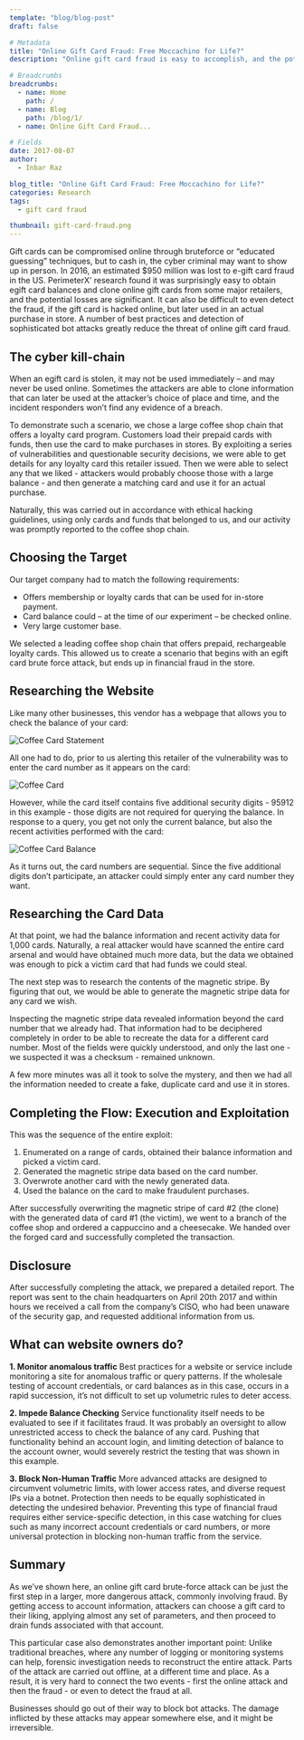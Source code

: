 ```yaml
---
template: "blog/blog-post"
draft: false

# Metadata
title: "Online Gift Card Fraud: Free Moccachino for Life?"
description: "Online gift card fraud is easy to accomplish, and the potential losses to retailers are significant. Learn best practices to prevent this on your site."

# Breadcrumbs
breadcrumbs:
  - name: Home
    path: /
  - name: Blog
    path: /blog/1/
  - name: Online Gift Card Fraud...

# Fields
date: 2017-08-07
author:
  - Inbar Raz

blog_title: "Online Gift Card Fraud: Free Moccachino for Life?"
categories: Research
tags:
  - gift card fraud

thumbnail: gift-card-fraud.png
---
```


Gift cards can be compromised online through bruteforce or “educated guessing” techniques, but to cash in, the cyber criminal may want to show up in person. In 2016, an estimated \$950 million was lost to e-gift card fraud in the US. PerimeterX’ research found it was surprisingly easy to obtain egift card balances and clone online gift cards from some major retailers, and the potential losses are significant. It can also be difficult to even detect the fraud, if the gift card is hacked online, but later used in an actual purchase in store. A number of best practices and detection of sophisticated bot attacks greatly reduce the threat of online gift card fraud.

## The cyber kill-chain

When an egift card is stolen, it may not be used immediately – and may never be used online. Sometimes the attackers are able to clone information that can later be used at the attacker’s choice of place and time, and the incident responders won’t find any evidence of a breach.

To demonstrate such a scenario, we chose a large coffee shop chain that offers a loyalty card program. Customers load their prepaid cards with funds, then use the card to make purchases in stores. By exploiting a series of vulnerabilities and questionable security decisions, we were able to get details for any loyalty card this retailer issued. Then we were able to select any that we liked - attackers would probably choose those with a large balance - and then generate a matching card and use it for an actual purchase.

Naturally, this was carried out in accordance with ethical hacking guidelines, using only cards and funds that belonged to us, and our activity was promptly reported to the coffee shop chain.

## Choosing the Target

Our target company had to match the following requirements:

- Offers membership or loyalty cards that can be used for in-store payment.
- Card balance could – at the time of our experiment – be checked online.
- Very large customer base.

We selected a leading coffee shop chain that offers prepaid, rechargeable loyalty cards. This allowed us to create a scenario that begins with an egift card brute force attack, but ends up in financial fraud in the store.

## Researching the Website

Like many other businesses, this vendor has a webpage that allows you to check the balance of your card:

![Coffee Card Statement](/assets/images/blog/coffee-card-statement.png)

All one had to do, prior to us alerting this retailer of the vulnerability was to enter the card number as it appears on the card:

![Coffee Card](/assets/images/blog/coffee-card.png)

However, while the card itself contains five additional security digits - 95912 in this example - those digits are not required for querying the balance. In response to a query, you get not only the current balance, but also the recent activities performed with the card:

![Coffee Card Balance](/assets/images/blog/coffee-card-balance.png)

As it turns out, the card numbers are sequential. Since the five additional digits don’t participate, an attacker could simply enter any card number they want.

## Researching the Card Data

At that point, we had the balance information and recent activity data for 1,000 cards. Naturally, a real attacker would have scanned the entire card arsenal and would have obtained much more data, but the data we obtained was enough to pick a victim card that had funds we could steal.

The next step was to research the contents of the magnetic stripe. By figuring that out, we would be able to generate the magnetic stripe data for any card we wish.

Inspecting the magnetic stripe data revealed information beyond the card number that we already had. That information had to be deciphered completely in order to be able to recreate the data for a different card number. Most of the fields were quickly understood, and only the last one - we suspected it was a checksum - remained unknown.

A few more minutes was all it took to solve the mystery, and then we had all the information needed to create a fake, duplicate card and use it in stores.

## Completing the Flow: Execution and Exploitation

This was the sequence of the entire exploit:

1. Enumerated on a range of cards, obtained their balance information and picked a victim card.
2. Generated the magnetic stripe data based on the card number.
3. Overwrote another card with the newly generated data.
4. Used the balance on the card to make fraudulent purchases.

After successfully overwriting the magnetic stripe of card #2 (the clone) with the generated data of card #1 (the victim), we went to a branch of the coffee shop and ordered a cappuccino and a cheesecake. We handed over the forged card and successfully completed the transaction.

## Disclosure

After successfully completing the attack, we prepared a detailed report. The report was sent to the chain headquarters on April 20th 2017 and within hours we received a call from the company’s CISO, who had been unaware of the security gap, and requested additional information from us.

## What can website owners do?

**1. Monitor anomalous traffic**
Best practices for a website or service include monitoring a site for anomalous traffic or query patterns. If the wholesale testing of account credentials, or card balances as in this case, occurs in a rapid succession, it’s not difficult to set up volumetric rules to deter access.

**2. Impede Balance Checking**
Service functionality itself needs to be evaluated to see if it facilitates fraud. It was probably an oversight to allow unrestricted access to check the balance of any card. Pushing that functionality behind an account login, and limiting detection of balance to the account owner, would severely restrict the testing that was shown in this example.

**3. Block Non-Human Traffic**
More advanced attacks are designed to circumvent volumetric limits, with lower access rates, and diverse request IPs via a botnet. Protection then needs to be equally sophisticated in detecting the undesired behavior. Preventing this type of financial fraud requires either service-specific detection, in this case watching for clues such as many incorrect account credentials or card numbers, or more universal protection in blocking non-human traffic from the service.

## Summary

As we’ve shown here, an online gift card brute-force attack can be just the first step in a larger, more dangerous attack, commonly involving fraud. By getting access to account information, attackers can choose a gift card to their liking, applying almost any set of parameters, and then proceed to drain funds associated with that account.

This particular case also demonstrates another important point: Unlike traditional breaches, where any number of logging or monitoring systems can help, forensic investigation needs to reconstruct the entire attack. Parts of the attack are carried out offline, at a different time and place. As a result, it is very hard to connect the two events - first the online attack and then the fraud - or even to detect the fraud at all.

Businesses should go out of their way to block bot attacks. The damage inflicted by these attacks may appear somewhere else, and it might be irreversible.
